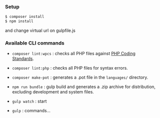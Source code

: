 ### Setup

```sh
$ composer install
$ npm install
```

and change virtual url on gulpfile.js

### Available CLI commands

- `composer lint:wpcs` : checks all PHP files against [PHP Coding Standards](https://developer.wordpress.org/coding-standards/wordpress-coding-standards/php/).
- `composer lint:php` : checks all PHP files for syntax errors.
- `composer make-pot` : generates a .pot file in the `languages/` directory.
- `npm run bundle` : gulp build and generates a .zip archive for distribution, excluding development and system files.

- `gulp watch` : start 
- `gulp` : commands...
